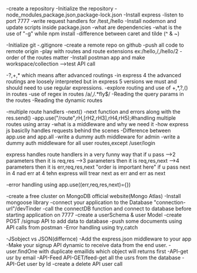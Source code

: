 -create a repository
-Initialize the repository
-node_modules,package.json,package-lock.json
-Install express
-listen to port 7777
-write request handlers for /test,/hello
-Install nodemon and update scripts inside package.json
-what are dependencies
-what is the use of "-g" while npm install
-difference between caret and tilde (^ & ~)


-Initialize git
-.gitignore
-create a remote repo on github
-push all code to remote origin
-play with routes and route extensions ex:/hello,/,/hello/2
-order of the routes matter
-Install postman app and make workspace/collection -->test API call

-?,+,*  which means after advanced routings
-in express 4 the advanced routings are loosely interpreted but in express 5 versions we must and should need to use regular expressions.
-explore routing and use of +,*,?,() in routes
-use of regex in routes /a/,/.*fly$/
-Reading the query params in the routes
-Reading the dynamic routes

-multiple route handlers
-next()
-next function and errors along with the res.send()
-app.use("/route",rH,[rH2,rH3],rH4,rH5);#handling multiple routes using array
-what is a middleware and why we need it
-how express js basiclly handles requests behind the scenes
-Difference between app.use and app.all
-write a dummy auth middleware for admin
-write a dummy auth middleware for all user routes,except /user/login

express handles route handlers in a very funny way that if u pass 
-->2 parameters then it is req,res
-->3 parameters then it is req,res,next
-->4 parameters then it is err,req,res,next
"order is important here" if u pass next in 4 nad err at 4 tehn express will trear next as err and err as next

-error handling using app.use((err,req,res,next)={})

-create a free cluster on MongoDB official website(Mongo Atlas)
-Install mongoose library
-connect your application to the Database "connection-url"/devTinder
-call the connectDB function and connect to database before starting application on 7777
-create a userSchema & user Model
-create POST /signup API to add data to database
-push some documents using API calls from postman
-Error handling using try,catch

-JSobject vs JSON(differnce)
-Add the express.json middleware to your app
-Make your signup API dynamic to receive data from the end user.
-user.findOne with duplicate emailIds which object will returns first
-API-get usr by email
-API-Feed API-GET/feed-get all the usrs from the database
-API-Get user by Id
-create a delete API user call